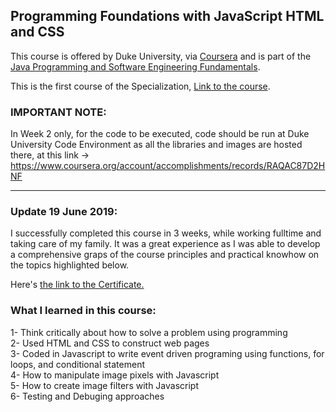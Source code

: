 ## Programming Foundations with JavaScript HTML and CSS
This course is offered by Duke University, via <a href="https://www.coursera.org">Coursera</a> and is part of the <a href="https://www.coursera.org/specializations/java-programming">Java Programming and Software Engineering Fundamentals</a>.

This is the first course of the Specialization, <a href="https://www.coursera.org/learn/duke-programming-web">Link to the course</a>.

### IMPORTANT NOTE: 

In Week 2 only, for the code to be executed, code should be run at Duke University Code Environment as all the libraries and images are hosted there, at this link -> https://www.coursera.org/account/accomplishments/records/RAQAC87D2HNF

<hr>

<h3>Update 19 June 2019:</h3>
I successfully completed this course in 3 weeks, while working fulltime and taking care of my family. It was a great experience as I was able to develop a comprehensive graps of the course principles and practical knowhow on the topics highlighted below. 

Here's <a href="https://www.coursera.org/account/accomplishments/certificate/PBDEEDB3MAER">the link to the Certificate.</a> <br>

<h3>What I learned in this course:</h3>
1- Think critically about how to solve a problem using programming <br>
2- Used HTML and CSS to construct web pages <br/>
3- Coded in Javascript to write event driven programing using functions, for loops, and conditional statement <br/>
4- How to manipulate image pixels with Javascript <br/>
5- How to create image filters with Javascript <br/>
6- Testing and Debuging approaches <br/>
 


